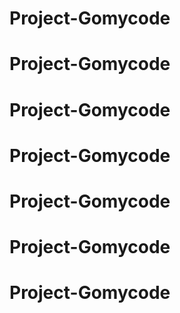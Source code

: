 # Project-Gomycode
# Project-Gomycode
# Project-Gomycode
# Project-Gomycode
# Project-Gomycode
# Project-Gomycode
# Project-Gomycode
